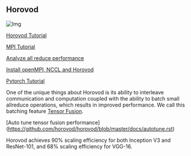 ## Horovod

![Img](https://user-images.githubusercontent.com/16640218/38965607-bf5c46ca-4332-11e8-895a-b9c137e86013.png)

[Horovod Tutorial](https://github.com/horovod/horovod)

[MPI Tutorial](https://mpitutorial.com/tutorials/mpi-introduction/)

[Analyze all reduce performance](https://github.com/horovod/horovod/blob/master/docs/timeline.rst)

[Install openMPI, NCCL and Horovod](https://github.com/horovod/horovod/blob/master/docs/gpus.rst)

[Pytorch Tutorial](https://github.com/horovod/horovod/blob/master/docs/pytorch.rst)


One of the unique things about Horovod is its ability to interleave communication and computation coupled with the ability to batch small allreduce operations, which results in improved performance. We call this batching feature [Tensor Fusion](https://github.com/horovod/horovod/blob/master/docs/tensor-fusion.rst).

[Auto tune tensor fusion performance] (https://github.com/horovod/horovod/blob/master/docs/autotune.rst)

Horovod achieves 90% scaling efficiency for both Inception V3 and ResNet-101, and 68% scaling efficiency for VGG-16. 